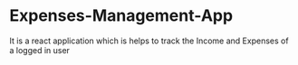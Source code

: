 # Expenses-Management-App
It is a react application which is helps to track the Income and Expenses of a logged in user
